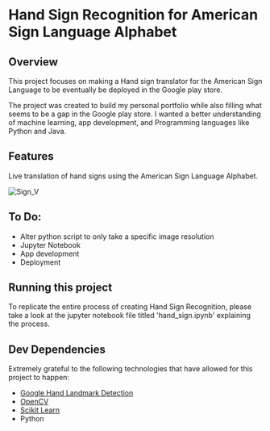 # Hand Sign Recognition for American Sign Language Alphabet

## Overview

This project focuses on making a Hand sign translator for the American Sign Language to be eventually be deployed in the Google play store. 

The project was created to build my personal portfolio while also filling what seems to be a gap in the Google play store. I wanted a better understanding of machine learning, app development, and Programming languages like Python and Java. 

## Features

Live translation of hand signs using the American Sign Language Alphabet.

![Sign_V](readme_images/sign_V.png)

## To Do:

- Alter python script to only take a specific image resolution
- Jupyter Notebook
- App development
- Deployment

## Running this project

To replicate the entire process of creating Hand Sign Recognition, please take a look at the jupyter notebook file titled 'hand_sign.ipynb' explaining the process.

## Dev Dependencies

Extremely grateful to the following technologies that have allowed for this project to happen:

- [Google Hand Landmark Detection](https://ai.google.dev/edge/mediapipe/solutions/vision/hand_landmarker)
- [OpenCV](https://opencv.org/)
- [Scikit Learn](https://scikit-learn.org/stable/)
- Python
